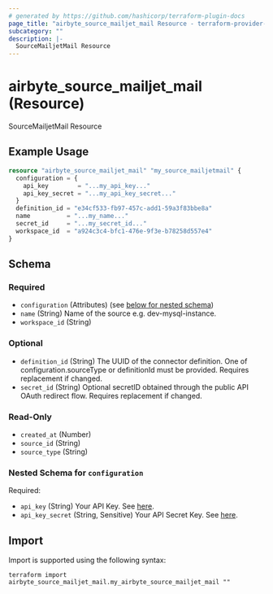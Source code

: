 ```yaml
---
# generated by https://github.com/hashicorp/terraform-plugin-docs
page_title: "airbyte_source_mailjet_mail Resource - terraform-provider-airbyte"
subcategory: ""
description: |-
  SourceMailjetMail Resource
---
```


# airbyte_source_mailjet_mail (Resource)

SourceMailjetMail Resource

## Example Usage

```terraform
resource "airbyte_source_mailjet_mail" "my_source_mailjetmail" {
  configuration = {
    api_key        = "...my_api_key..."
    api_key_secret = "...my_api_key_secret..."
  }
  definition_id = "e34cf533-fb97-457c-add1-59a3f83bbe8a"
  name          = "...my_name..."
  secret_id     = "...my_secret_id..."
  workspace_id  = "a924c3c4-bfc1-476e-9f3e-b78258d557e4"
}
```

<!-- schema generated by tfplugindocs -->
## Schema

### Required

- `configuration` (Attributes) (see [below for nested schema](#nestedatt--configuration))
- `name` (String) Name of the source e.g. dev-mysql-instance.
- `workspace_id` (String)

### Optional

- `definition_id` (String) The UUID of the connector definition. One of configuration.sourceType or definitionId must be provided. Requires replacement if changed.
- `secret_id` (String) Optional secretID obtained through the public API OAuth redirect flow. Requires replacement if changed.

### Read-Only

- `created_at` (Number)
- `source_id` (String)
- `source_type` (String)

<a id="nestedatt--configuration"></a>
### Nested Schema for `configuration`

Required:

- `api_key` (String) Your API Key. See <a href="https://dev.mailjet.com/email/guides/#authentication">here</a>.
- `api_key_secret` (String, Sensitive) Your API Secret Key. See <a href="https://dev.mailjet.com/email/guides/#authentication">here</a>.

## Import

Import is supported using the following syntax:

```shell
terraform import airbyte_source_mailjet_mail.my_airbyte_source_mailjet_mail ""
```
